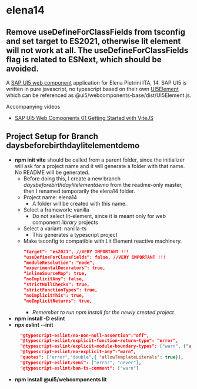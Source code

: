 # elena14


Remove **useDefineForClassFields** from tsconfig and set **target** to **ES2021**, otherwise lit element will not work at all.
The useDefineForClassFields flag is related to ESNext, which should be avoided.
--

A [SAP UI5 web component](https://sap.github.io/ui5-webcomponents/) application for Elena Pietrini ITA, 14.
SAP UI5 is written in pure javascript, no typescript based on their own [UI5Element](https://github.com/SAP/ui5-webcomponents/blob/894628fa2dc7225936bb1609037054c7d9243f8e/packages/base/src/UI5Element.js#L59) which can be referenced as @ui5/webcomponents-base/dist/UI5Element.js.

Accompanying videos
- [SAP UI5 Web Components 01 Getting Started with ViteJS](https://youtu.be/cfdtbrs8sg0)

## Project Setup for Branch daysbeforebirthdaylitelementdemo
- **npm init vite** should be called from a parent folder, since the initializer will ask for a project name and it will generate a folder with that name. No README will be generated.
  - Before doing this, I create a new branch *daysbeforebirthdaylitelementdemo* from the readme-only master, then I renamed temporarily the elena14 folder. 
  - Project name: elena14
      - A folder will be created with this name. 
  - Select a framework: vanilla
      - Do not select lit-element, since it is meant only for web component *library* projects 
  - Select a variant: nanilla-ts
      - This generates a typescript project
  - Make tsconfig to compatible with Lit Element reactive machinery. 
    ```json
    "target": "es2021", //VERY IMPORTANT !!!
    "useDefineForClassFields": false, //VERY IMPORTANT !!!
    "moduleResolution": "node",
    "experimentalDecorators": true, 
    "inlineSourceMap": true, 
    "noImplicitAny": false,    
    "strictNullChecks": true,  
    "strictFunctionTypes": true, 
    "noImplicitThis": true, 
    "noImplicitReturns": true,
    ```
    - *Remember to run npm install for the newly created project*
- **npm install -D eslint** 
- **npx eslint --init**
  ```json
    "@typescript-eslint/no-non-null-assertion":"off",
    "@typescript-eslint/explicit-function-return-type": "error", 
    "@typescript-eslint/explicit-module-boundary-types": ["warn", {"allowArgumentsExplicitlyTypedAsAny":true}], 
    "@typescript-eslint/no-explicit-any":"warn", 
    "quotes": ["error","double",{ "allowTemplateLiterals": true}], 
    "@typescript-eslint/semi": ["error", "never"], 
    "@typescript-eslint/ban-ts-comment": ["warn"]      
  ```    
 - **npm install @ui5/webcomponents lit** 
